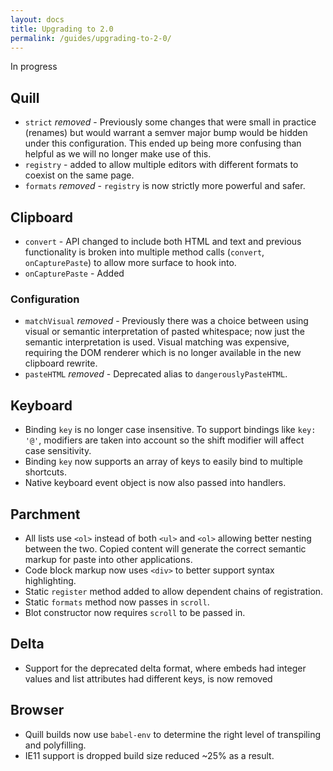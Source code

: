 ```yaml
---
layout: docs
title: Upgrading to 2.0
permalink: /guides/upgrading-to-2-0/
---
```


In progress

## Quill

- `strict` *removed* - Previously some changes that were small in practice (renames) but would warrant a semver major bump would be hidden under this configuration. This ended up being more confusing than helpful as we will no longer make use of this.
- `registry` - added to allow multiple editors with different formats to coexist on the same page.
- `formats` *removed* - `registry` is now strictly more powerful and safer.

## Clipboard

- `convert` - API changed to include both HTML and text and previous functionality is broken into multiple method calls (`convert`, `onCapturePaste`) to allow more surface to hook into.
- `onCapturePaste` - Added

### Configuration

- `matchVisual` *removed* - Previously there was a choice between using visual or semantic interpretation of pasted whitespace; now just the semantic interpretation is used. Visual matching was expensive, requiring the DOM renderer which is no longer available in the new clipboard rewrite.
- `pasteHTML` *removed* - Deprecated alias to `dangerouslyPasteHTML`.

## Keyboard

- Binding `key` is no longer case insensitive. To support bindings like `key: '@'`, modifiers are taken into account so the shift modifier will affect case sensitivity.
- Binding `key` now supports an array of keys to easily bind to multiple shortcuts.
- Native keyboard event object is now also passed into handlers.

## Parchment

- All lists use `<ol>` instead of both `<ul>` and `<ol>` allowing better nesting between the two. Copied content will generate the correct semantic markup for paste into other applications.
- Code block markup now uses `<div>` to better support syntax highlighting.
- Static `register` method added to allow dependent chains of registration.
- Static `formats` method now passes in `scroll`.
- Blot constructor now requires `scroll` to be passed in.

## Delta

- Support for the deprecated delta format, where embeds had integer values and list attributes had different keys, is now removed

## Browser

- Quill builds now use `babel-env` to determine the right level of transpiling and polyfilling.
- IE11 support is dropped build size reduced ~25% as a result.
